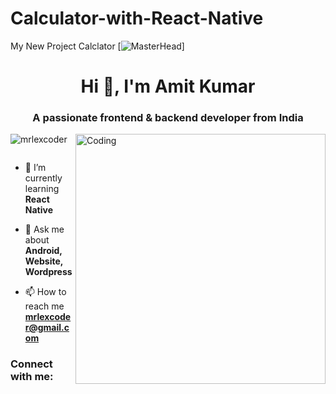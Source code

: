 # Calculator-with-React-Native
My New Project Calclator
[![MasterHead](https://1.bp.blogspot.com/-7A4WynwLsMw/XbBpCXG8fHI/AAAAAAAAMt4/uOa1bpLskYgrwGbllhSu2SDj_Mig8SXJQCLcBGAsYHQ/s1600/2000_600px.gif)]
<h1 align="center">Hi 👋, I'm Amit Kumar</h1>
<h3 align="center">A passionate frontend & backend developer from India</h3>

<img align="right" alt="Coding" width="400" src="https://cdn.dribbble.com/users/1162077/screenshots/3848914/programmer.gif">

<p align="left"> <img src="https://komarev.com/ghpvc/?username=mrlexcoder&label=Profile%20views&color=0e75b6&style=flat" alt="mrlexcoder" /> </p>

<p align="left"> <a href="https://twitter.com/" target="blank"><img src="https://img.shields.io/twitter/follow/?logo=twitter&style=for-the-badge" alt="" /></a> </p>

- 🌱 I’m currently learning **React Native**

- 💬 Ask me about **Android, Website, Wordpress**

- 📫 How to reach me **mrlexcoder@gmail.com**

<h3 align="left">Connect with me:</h3>
<p align="left">
</p>
